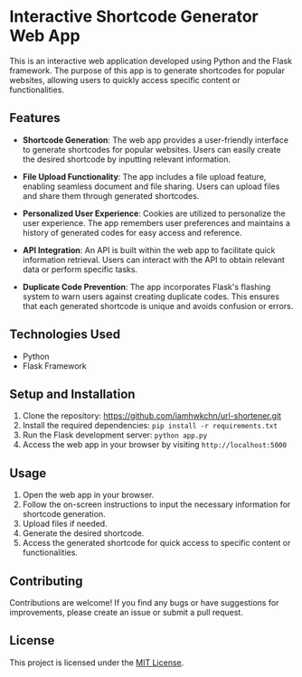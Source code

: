 # Interactive Shortcode Generator Web App

This is an interactive web application developed using Python and the Flask framework. The purpose of this app is to generate shortcodes for popular websites, allowing users to quickly access specific content or functionalities.


## Features

- **Shortcode Generation**: The web app provides a user-friendly interface to generate shortcodes for popular websites. Users can easily create the desired shortcode by inputting relevant information.

- **File Upload Functionality**: The app includes a file upload feature, enabling seamless document and file sharing. Users can upload files and share them through generated shortcodes.

- **Personalized User Experience**: Cookies are utilized to personalize the user experience. The app remembers user preferences and maintains a history of generated codes for easy access and reference.

- **API Integration**: An API is built within the web app to facilitate quick information retrieval. Users can interact with the API to obtain relevant data or perform specific tasks.

- **Duplicate Code Prevention**: The app incorporates Flask's flashing system to warn users against creating duplicate codes. This ensures that each generated shortcode is unique and avoids confusion or errors.

## Technologies Used

- Python
- Flask Framework

## Setup and Installation

1. Clone the repository: https://github.com/iamhwkchn/url-shortener.git
2. Install the required dependencies: `pip install -r requirements.txt`
3. Run the Flask development server: `python app.py`
4. Access the web app in your browser by visiting `http://localhost:5000`

## Usage

1. Open the web app in your browser.
2. Follow the on-screen instructions to input the necessary information for shortcode generation.
3. Upload files if needed.
4. Generate the desired shortcode.
5. Access the generated shortcode for quick access to specific content or functionalities.

## Contributing

Contributions are welcome! If you find any bugs or have suggestions for improvements, please create an issue or submit a pull request.

## License

This project is licensed under the [MIT License](LICENSE).
